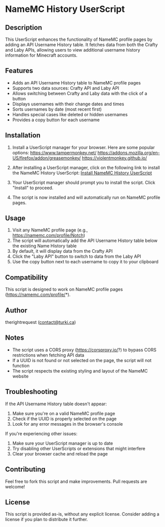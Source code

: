 # NameMC History UserScript

## Description

This UserScript enhances the functionality of NameMC profile pages by adding an API Username History table. It fetches data from both the Crafty and Laby APIs, allowing users to view additional username history information for Minecraft accounts.

## Features

- Adds an API Username History table to NameMC profile pages
- Supports two data sources: Crafty API and Laby API
- Allows switching between Crafty and Laby data with the click of a button
- Displays usernames with their change dates and times
- Sorts usernames by date (most recent first)
- Handles special cases like deleted or hidden usernames
- Provides a copy button for each username

## Installation

1. Install a UserScript manager for your browser. Here are some popular options:
   https://www.tampermonkey.net/
   https://addons.mozilla.org/en-US/firefox/addon/greasemonkey/
   https://violentmonkey.github.io/
   
 

3. After installing a UserScript manager, click on the following link to install the NameMC History UserScript:
   [Install NameMC History UserScript](https://raw.githubusercontent.com/therightrequest/NameMC-History/refs/heads/main/index.js) 

4. Your UserScript manager should prompt you to install the script. Click "Install" to proceed.

5. The script is now installed and will automatically run on NameMC profile pages.

## Usage

1. Visit any NameMC profile page (e.g., https://namemc.com/profile/Notch)
2. The script will automatically add the API Username History table below the existing Name History table
3. By default, it will display data from the Crafty API
4. Click the "Laby API" button to switch to data from the Laby API
5. Use the copy button next to each username to copy it to your clipboard

## Compatibility

This script is designed to work on NameMC profile pages (https://namemc.com/profile/*).

## Author

therightrequest (contact@turki.ca)

## Notes

- The script uses a CORS proxy (https://corsproxy.io/?) to bypass CORS restrictions when fetching API data
- If a UUID is not found or not selected on the page, the script will not function
- The script respects the existing styling and layout of the NameMC website

## Troubleshooting

If the API Username History table doesn't appear:
1. Make sure you're on a valid NameMC profile page
2. Check if the UUID is properly selected on the page
3. Look for any error messages in the browser's console

If you're experiencing other issues:
1. Make sure your UserScript manager is up to date
2. Try disabling other UserScripts or extensions that might interfere
3. Clear your browser cache and reload the page

## Contributing

Feel free to fork this script and make improvements. Pull requests are welcome!

## License

This script is provided as-is, without any explicit license. Consider adding a license if you plan to distribute it further.
